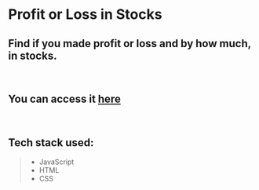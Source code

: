 # Profit or Loss in Stocks

## Find if you made profit or loss and by how much, in stocks.

<br>

## You can access it [here](https://stonksan.netlify.app/)

<br>

## Tech stack used:

> - JavaScript
> - HTML
> - CSS

